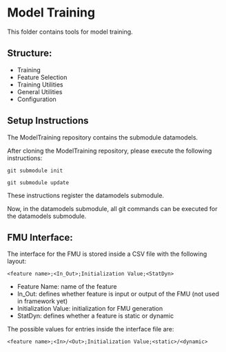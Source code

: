 # Model Training 

This folder contains tools for model training. 

## Structure:
- Training
- Feature Selection
- Training Utilities
- General Utilities
- Configuration

## Setup Instructions

The ModelTraining repository contains the submodule datamodels. 

After cloning the ModelTraining repository, please execute the following instructions:

``git submodule init``

``git submodule update``

These instructions register the datamodels submodule.

Now, in the datamodels submodule, all git commands can be executed for the datamodels submodule. 

## FMU Interface:

The interface for the FMU is stored inside a CSV file with the following layout:

``<feature name>;<In_Out>;Initialization Value;<StatDyn> ``

- Feature Name: name of the feature 
- In_Out: defines whether feature is input or output of the FMU (not used in framework yet)
- Initialization Value: initialization for FMU generation
- StatDyn: defines whether a feature is static or dynamic

The possible values for entries inside the interface file are:

``<feature name>;<In>/<Out>;Initialization Value;<static>/<dynamic> ``
